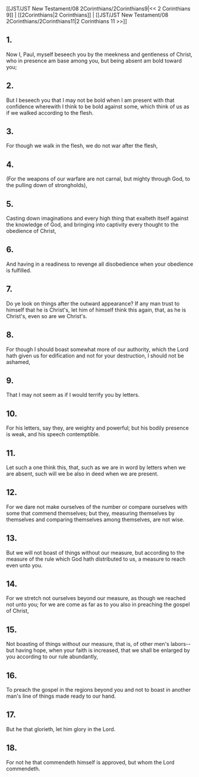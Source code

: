[[JST/JST New Testament/08 2Corinthians/2Corinthians9|<< 2 Corinthians 9]] | [[2Corinthians|2 Corinthians]] | [[JST/JST New Testament/08 2Corinthians/2Corinthians11|2 Corinthians 11 >>]]
## 1.
Now I, Paul, myself beseech you by the meekness and gentleness of Christ, who in presence am base among you, but being absent am bold toward you;
## 2.
But I beseech you that I may not be bold when I am present with that confidence wherewith I think to be bold against some, which think of us as if we walked according to the flesh.
## 3.
For though we walk in the flesh, we do not war after the flesh,
## 4.
(For the weapons of our warfare are not carnal, but mighty through God, to the pulling down of strongholds),
## 5.
Casting down imaginations and every high thing that exalteth itself against the knowledge of God, and bringing into captivity every thought to the obedience of Christ,
## 6.
And having in a readiness to revenge all disobedience when your obedience is fulfilled.
## 7.
Do ye look on things after the outward appearance? If any man trust to himself that he is Christ\'s, let him of himself think this again, that, as he is Christ\'s, even so are we Christ\'s.
## 8.
For though I should boast somewhat more of our authority, which the Lord hath given us for edification and not for your destruction, I should not be ashamed,
## 9.
That I may not seem as if I would terrify you by letters.
## 10.
For his letters, say they, are weighty and powerful; but his bodily presence is weak, and his speech contemptible.
## 11.
Let such a one think this, that, such as we are in word by letters when we are absent, such will we be also in deed when we are present.
## 12.
For we dare not make ourselves of the number or compare ourselves with some that commend themselves; but they, measuring themselves by themselves and comparing themselves among themselves, are not wise.
## 13.
But we will not boast of things without our measure, but according to the measure of the rule which God hath distributed to us, a measure to reach even unto you.
## 14.
For we stretch not ourselves beyond our measure, as though we reached not unto you; for we are come as far as to you also in preaching the gospel of Christ,
## 15.
Not boasting of things without our measure, that is, of other men\'s labors\--but having hope, when your faith is increased, that we shall be enlarged by you according to our rule abundantly,
## 16.
To preach the gospel in the regions beyond you and not to boast in another man\'s line of things made ready to our hand.
## 17.
But he that glorieth, let him glory in the Lord.
## 18.
For not he that commendeth himself is approved, but whom the Lord commendeth.

